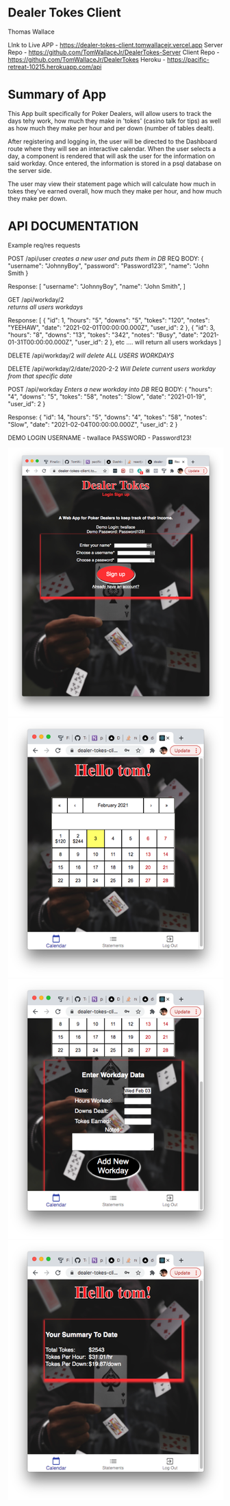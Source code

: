 # Dealer Tokes Client
Thomas Wallace

LInk to Live APP - https://dealer-tokes-client.tomwallacejr.vercel.app
 Server Repo - https://github.com/TomWallaceJr/DealerTokes-Server
 Client Repo - https://github.com/TomWallaceJr/DealerTokes
Heroku -  https://pacific-retreat-10215.herokuapp.com/api

# Summary of App
This App built specifically for Poker Dealers, will allow users to track the days tehy work, how much they make in 'tokes' (casino talk for tips) as well as how much they make per hour and per down (number of tables dealt).

After registering and logging in, the user will be directed to the Dashboard route where they will see an interactive calendar. When the user selects a day, a component is rendered that will ask the user for the information on said workday. Once entered, the information is stored in a psql database on the server side.

The user may view their statement page which will calculate how much in tokes they've earned overall, how much they make per hour, and how much they make per down.



# API DOCUMENTATION
Example req/res requests

POST /api/user
*creates a new user and puts them in DB*
REQ BODY: {
    "username": "JohnnyBoy",
    "password": "Password123!",
    "name": "John Smith
}

Response:
[
    "username": "JohnnyBoy",
    "name": "John Smith",
]

GET /api/workday/2  <br />
*returns all users workdays* 

Response:
[
{
    "id": 1,
        "hours": "5",
        "downs": "5",
        "tokes": "120",
        "notes": "YEEHAW",
        "date": "2021-02-01T00:00:00.000Z",
        "user_id": 2
},
{
        "id": 3,
        "hours": "8",
        "downs": "13",
        "tokes": "342",
        "notes": "Busy",
        "date": "2021-01-31T00:00:00.000Z",
        "user_id": 2
    },
    etc .... will return all users workdays
]

DELETE /api/workday/2
*will delete ALL USERS WORKDAYS*

DELETE /api/workday/2/date/2020-2-2
*Will Delete current users workday from that specific date*

POST /api/workday
*Enters a new workday into DB*
REQ BODY: {
        "hours": "4",
        "downs": "5",
        "tokes": "58",
        "notes": "Slow",
        "date": "2021-01-19",
        "user_id": 2
}

Response:
{
    "id": 14,
    "hours": "5",
    "downs": "4",
    "tokes": "58",
    "notes": "Slow",
    "date": "2021-02-04T00:00:00.000Z",
    "user_id": 2
}


DEMO LOGIN
USERNAME - twallace
PASSWORD - Password123!

<img src="src/images/screenshot1.png">
<img src="src/images/screenshot2.png">
<img src="src/images/screenshot3.png">
<img src="src/images/screenshot4.png">